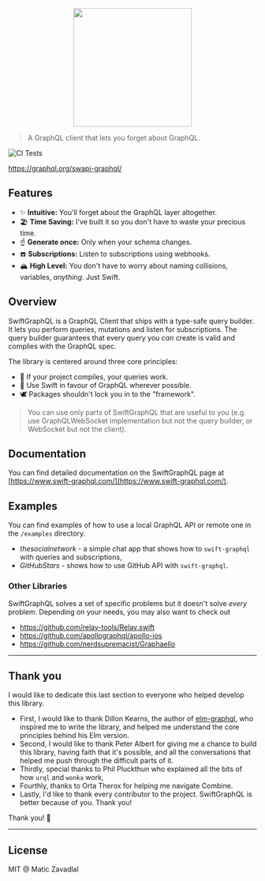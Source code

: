 <div align="center">
<img src="media/thumbnail.png" width="240" />
</div>

> A GraphQL client that lets you forget about GraphQL.

![CI Tests](https://github.com/maticzav/swift-graphql/workflows/Test/badge.svg)

https://graphql.org/swapi-graphql/

## Features

- ✨ **Intuitive:** You'll forget about the GraphQL layer altogether.
- 🏖 **Time Saving:** I've built it so you don't have to waste your precious time.
- ☝️ **Generate once:** Only when your schema changes.
- ☎️ **Subscriptions:** Listen to subscriptions using webhooks.
- 🏔 **High Level:** You don't have to worry about naming collisions, variables, _anything_. Just Swift.

## Overview

SwiftGraphQL is a GraphQL Client that ships with a type-safe query builder. It lets you perform queries, mutations and listen for subscriptions. The query builder guarantees that every query you _can_ create is valid and complies with the GraphQL spec.

The library is centered around three core principles:

- 🚀 If your project compiles, your queries work.
- 🦉 Use Swift in favour of GraphQL wherever possible.
- 🕊 Packages shouldn't lock you in to the "framework".

> You can use only parts of SwiftGraphQL that are useful to you (e.g. use GraphQLWebSocket implementation but not the query builder, or WebSocket but not the client).

## Documentation

You can find detailed documentation on the SwiftGraphQL page at [https://www.swift-graphql.com/](https://www.swift-graphql.com/).

## Examples

You can find examples of how to use a local GraphQL API or remote one in the `/examples` directory.

- _thesocialnetwork_ - a simple chat app that shows how to `swift-graphql` with queries and subscriptions,
- _GitHubStars_ - shows how to use GitHub API with `swift-graphql`.

### Other Libraries

SwiftGraphQL solves a set of specific problems but it doesn't solve _every_ problem. Depending on your needs, you may also want to check out

- https://github.com/relay-tools/Relay.swift
- https://github.com/apollographql/apollo-ios
- https://github.com/nerdsupremacist/Graphaello

---

## Thank you

I would like to dedicate this last section to everyone who helped develop this library.

- First, I would like to thank Dillon Kearns, the author of [elm-graphql](http://github.com/dillonkearns/elm-graphql), who inspired me to write the library, and helped me understand the core principles behind his Elm version.
- Second, I would like to thank Peter Albert for giving me a chance to build this library, having faith that it's possible, and all the conversations that helped me push through the difficult parts of it.
- Thirdly, special thanks to Phil Pluckthun who explained all the bits of how `urql` and `wonka` work,
- Fourthly, thanks to Orta Therox for helping me navigate Combine.
- Lastly, I'd like to thank every contributor to the project. SwiftGraphQL is better because of you. Thank you!

Thank you! 🙌

---

## License

MIT @ Matic Zavadlal
